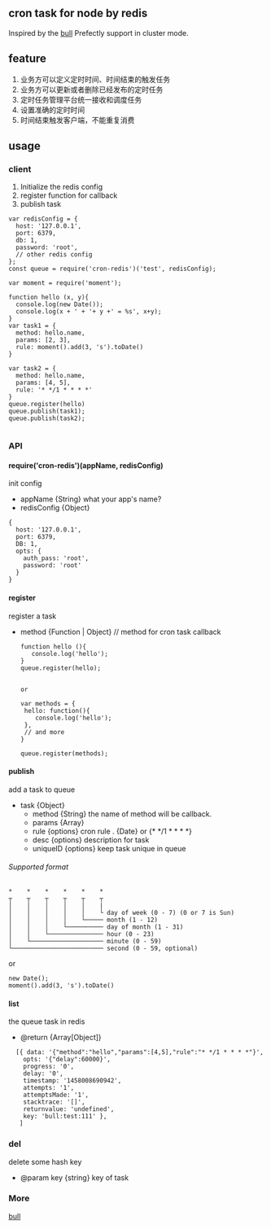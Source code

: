 ## cron task for node by redis
Inspired by the [bull](https://github.com/OptimalBits/bull) Prefectly support in cluster mode.


## feature
1. 业务方可以定义定时时间、时间结束的触发任务
2. 业务方可以更新或者删除已经发布的定时任务
3. 定时任务管理平台统一接收和调度任务
4. 设置准确的定时时间
5. 时间结束触发客户端，不能重复消费

## usage


### client
1. Initialize the redis config
2. register function for callback
3. publish task

```
var redisConfig = {
  host: '127.0.0.1',
  port: 6379,
  db: 1,
  password: 'root',
  // other redis config
};
const queue = require('cron-redis')('test', redisConfig);

var moment = require('moment');

function hello (x, y){
  console.log(new Date());
  console.log(x + ' + '+ y +' = %s', x+y);
}
var task1 = {
  method: hello.name,
  params: [2, 3],
  rule: moment().add(3, 's').toDate()
}

var task2 = {
  method: hello.name,
  params: [4, 5],
  rule: '* */1 * * * *'
}
queue.register(hello)
queue.publish(task1);
queue.publish(task2);


```

### API

#### require('cron-redis')(appName, redisConfig)
init config

* appName {String} what your app's name?
* redisConfig {Object}  
    

```
{
  host: '127.0.0.1',
  port: 6379,
  DB: 1,
  opts: {
    auth_pass: 'root',
    password: 'root'
  }
}
```
 
 
#### register
register a task 
* method {Function | Object} // method for cron task callback
   
   ```
   function hello (){
      console.log('hello');
   }
   queue.register(hello);
   
   
   or 
   
   var methods = {
    hello: function(){
       console.log('hello');
    },
    // and more
   }
   
   queue.register(methods);

   ```
   
   
#### publish
add a task to queue

* task {Object}
  * method {String} the name of method  will be callback.
  * params {Array} 
  * rule {options}  cron rule . {Date} or {* */1 * * * *}  
  * desc {options} description for task
  * uniqueID {options} keep task unique in queue
  
 
###### Supported format
 
 ```
 *    *    *    *    *    *
 ┬    ┬    ┬    ┬    ┬    ┬
 │    │    │    │    │    |
 │    │    │    │    │    └ day of week (0 - 7) (0 or 7 is Sun)
 │    │    │    │    └───── month (1 - 12)
 │    │    │    └────────── day of month (1 - 31)
 │    │    └─────────────── hour (0 - 23)
 │    └──────────────────── minute (0 - 59)
 └───────────────────────── second (0 - 59, optional)
 ```
or 

```
new Date();
moment().add(3, 's').toDate()
```

#### list 
the queue task in redis

* @return {Array[Object]} 

```
  [{ data: '{"method":"hello","params":[4,5],"rule":"* */1 * * * *"}',
    opts: '{"delay":60000}',
    progress: '0',
    delay: '0',
    timestamp: '1458008690942',
    attempts: '1',
    attemptsMade: '1',
    stacktrace: '[]',
    returnvalue: 'undefined',
    key: 'bull:test:111' },
   ]
```

### del
delete some hash key

* @param key {string} key of task


### More 
[bull](https://github.com/OptimalBits/bull) 
